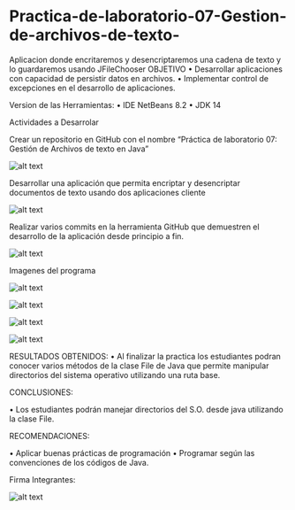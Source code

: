 # Practica-de-laboratorio-07-Gestion-de-archivos-de-texto-
Aplicacion donde encritaremos y desencriptaremos una cadena de texto y lo guardaremos usando JFileChooser
OBJETIVO
• Desarrollar aplicaciones con capacidad de persistir datos en archivos.
• Implementar control de excepciones en el desarrollo de aplicaciones.

Version de las Herramientas:
• IDE NetBeans 8.2
• JDK 14

Actividades a Desarrolar

Crear un repositorio en GitHub con el nombre “Práctica de laboratorio 07: Gestión de Archivos de texto en
Java”

![alt text](https://github.com/Santiago-cabrera-Arias/Practica-de-laboratorio-07-Gestion-de-archivos-de-texto-/blob/master/imagenes%20a%20GitHub/1.png)

Desarrollar una aplicación que permita encriptar y desencriptar documentos de texto usando dos
aplicaciones cliente

![alt text](https://github.com/Santiago-cabrera-Arias/Practica-de-laboratorio-07-Gestion-de-archivos-de-texto-/blob/master/imagenes%20a%20GitHub/2.png)

Realizar varios commits en la herramienta GitHub que demuestren el desarrollo de la aplicación desde
principio a fin. 

![alt text](https://github.com/Santiago-cabrera-Arias/Practica-de-laboratorio-07-Gestion-de-archivos-de-texto-/blob/master/imagenes%20a%20GitHub/3.png)

Imagenes del programa 

![alt text](https://github.com/Santiago-cabrera-Arias/Practica-de-laboratorio-07-Gestion-de-archivos-de-texto-/blob/master/imagenes%20a%20GitHub/4.png)


![alt text](https://github.com/Santiago-cabrera-Arias/Practica-de-laboratorio-07-Gestion-de-archivos-de-texto-/blob/master/imagenes%20a%20GitHub/5.png)


![alt text](https://github.com/Santiago-cabrera-Arias/Practica-de-laboratorio-07-Gestion-de-archivos-de-texto-/blob/master/imagenes%20a%20GitHub/6.png)


![alt text](https://github.com/Santiago-cabrera-Arias/Practica-de-laboratorio-07-Gestion-de-archivos-de-texto-/blob/master/imagenes%20a%20GitHub/7.png)


RESULTADOS OBTENIDOS:
• Al finalizar la practica los estudiantes podran conocer varios métodos de la clase File de Java que permite
manipular directorios del sistema operativo utilizando una ruta base.


CONCLUSIONES:

• Los estudiantes podrán manejar directorios del S.O. desde java utilizando la clase File.

RECOMENDACIONES:

• Aplicar buenas prácticas de programación
• Programar según las convenciones de los códigos de Java.



Firma Integrantes:

![alt text](https://github.com/Santiago-cabrera-Arias/Practica-de-laboratorio-07-Gestion-de-archivos-de-texto-/blob/master/imagenes%20a%20GitHub/firma.jpg)
